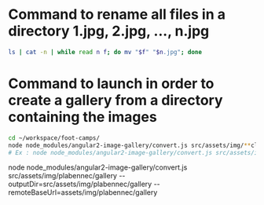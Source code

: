 # Command to rename all files in a directory 1.jpg, 2.jpg, ..., n.jpg
```bash
ls | cat -n | while read n f; do mv "$f" "$n.jpg"; done
```

# Command to launch in order to create a gallery from a directory containing the images
```bash
cd ~/workspace/foot-camps/
node node_modules/angular2-image-gallery/convert.js src/assets/img/**club**/gallery --outputDir=src/assets/img/**club**/gallery --remoteBaseUrl=assets/img/**club**/gallery
# Ex : node node_modules/angular2-image-gallery/convert.js src/assets/img/lorient/gallery --outputDir=src/assets/img/lorient/gallery --remoteBaseUrl=assets/img/lorient/gallery
```



node node_modules/angular2-image-gallery/convert.js src/assets/img/plabennec/gallery --outputDir=src/assets/img/plabennec/gallery --remoteBaseUrl=assets/img/plabennec/gallery
